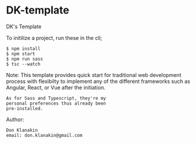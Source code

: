 # DK-template 

DK's Template

To initilize a project, run these in the cli;

    $ npm install
    $ npm start
    $ npm run sass
    $ tsc --watch

Note: This template provides quick start for 
    traditional web development process with
    flexibilty to implement any of the different
    frameworks such as Angular, React, or Vue
    after the initiation.
    
    As for Sass and Typescript, they're my
    personal preferences thus already been
    pre-installed.

Author:

    Don Klanakin
    email: don.klanakin@gmail.com